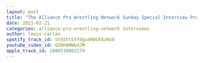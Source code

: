 ```yaml
---
layout: post
title: "The Alliance Pro Wrestling Network Sunday Special Interview Presents - \"Moondog\" Dylan Davis"
date: 2021-02-21
categories: alliance-pro-wrestling-network interviews
author: lewis-carlan
spotify_track_id: 5YXSttSYfdgu4HDGFAzRo0
youtube_video_id: QZbh0HWbdJM
apple_track_id: 1000510083179
---
```

